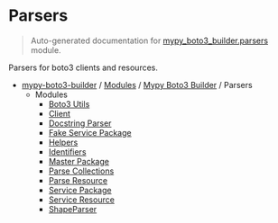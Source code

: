 # Parsers

> Auto-generated documentation for [mypy_boto3_builder.parsers](https://github.com/vemel/mypy_boto3_builder/blob/master/mypy_boto3_builder/parsers/__init__.py) module.

Parsers for boto3 clients and resources.

- [mypy-boto3-builder](../../README.md#mypy_boto3_builder) / [Modules](../../MODULES.md#mypy-boto3-builder-modules) / [Mypy Boto3 Builder](../index.md#mypy-boto3-builder) / Parsers
    - Modules
        - [Boto3 Utils](boto3_utils.md#boto3-utils)
        - [Client](client.md#client)
        - [Docstring Parser](docstring_parser/index.md#docstring-parser)
        - [Fake Service Package](fake_service_package.md#fake-service-package)
        - [Helpers](helpers.md#helpers)
        - [Identifiers](identifiers.md#identifiers)
        - [Master Package](master_package.md#master-package)
        - [Parse Collections](parse_collections.md#parse-collections)
        - [Parse Resource](parse_resource.md#parse-resource)
        - [Service Package](service_package.md#service-package)
        - [Service Resource](service_resource.md#service-resource)
        - [ShapeParser](shape_parser.md#shapeparser)
